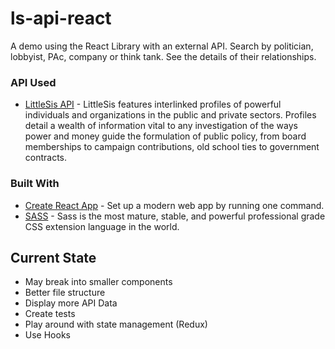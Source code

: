 # ls-api-react
A demo using the React Library with an external API.  Search by politician, lobbyist, PAc, company or think tank.  See the details of their relationships.

### API Used
* [LittleSis API](https://littlesis.org/api) - LittleSis features interlinked profiles of powerful individuals and organizations in the public and private sectors. Profiles detail a wealth of information vital to any investigation of the ways power and money guide the formulation of public policy, from board memberships to campaign contributions, old school ties to government contracts.

### Built With
* [Create React App](https://github.com/facebook/create-react-app) - Set up a modern web app by running one command.
* [SASS](https://sass-lang.com/) - Sass is the most mature, stable, and powerful professional grade CSS extension language in the world.

## Current State
* May break into smaller components 
* Better file structure
* Display more API Data
* Create tests
* Play around with state management (Redux)
* Use Hooks
